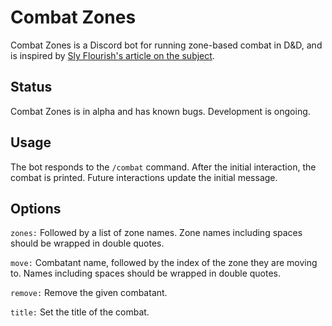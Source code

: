# Combat Zones

Combat Zones is a Discord bot for running zone-based combat in D&D,
and is inspired by [Sly Flourish's article on the
subject](https://slyflourish.com/fate_style_zones_in_5e.html).

## Status

Combat Zones is in alpha and has known bugs. Development is ongoing.

## Usage

The bot responds to the `/combat` command. After the initial
interaction, the combat is printed. Future interactions update the
initial message.

## Options

`zones:` Followed by a list of zone names. Zone names including spaces
should be wrapped in double quotes.

`move:` Combatant name, followed by the index of the zone they are
moving to. Names including spaces should be wrapped in double quotes.

`remove:` Remove the given combatant.

`title:` Set the title of the combat.